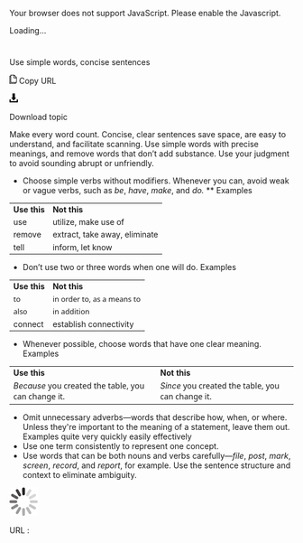 ﻿Your browser does not support JavaScript. Please enable the Javascript.

Loading...

# 

Use simple words, concise sentences

![Copy URL](use-simple-words-concise-sentences_files/Copy.png)
Copy URL

![Download](use-simple-words-concise-sentences_files/Download.png)

Download topic

Make
every word count. Concise, clear sentences save space, are easy to
understand, and facilitate scanning. Use simple words with
precise meanings, and remove words that don’t add substance.
Use your judgment to avoid sounding abrupt or unfriendly.

  - Choose simple verbs without modifiers. Whenever you can, avoid weak or vague verbs, such as *be*, *have*, *make*, and *do.* ** 
    Examples

<table>
<tbody>
<tr class="odd">
<td><b>Use this</b></td>
<td><b>Not this</b></td>
</tr>
<tr class="even">
<td><div>
use
</div></td>
<td><div>
utilize, make use of
</div></td>
</tr>
<tr class="odd">
<td><div>
remove
</div></td>
<td><div>
extract, take away, eliminate
</div></td>
</tr>
<tr class="even">
<td>tell</td>
<td>inform, let know</td>
</tr>
</tbody>
</table>

  - Don’t use two or three words when one will do.
    Examples

<table>
<tbody>
<tr class="odd">
<td><b>Use this</b></td>
<td><b>Not this</b></td>
</tr>
<tr class="even">
<td><div>
<span style="line-height: 107%; font-family: Segoe UI; font-size: small; mso-fareast-font-family: Calibri; mso-bidi-font-family: &quot;Times New Roman&quot;; mso-ansi-language: EN-US; mso-fareast-language: EN-US; mso-bidi-language: AR-SA; mso-fareast-theme-font: minor-latin; mso-bidi-theme-font: minor-bidi; mso-bidi-font-size: 11.0pt;">to</span>
</div></td>
<td><div>
<span style="line-height: 107%; font-family: Segoe UI; font-size: small; mso-fareast-font-family: Calibri; mso-bidi-font-family: &quot;Times New Roman&quot;; mso-ansi-language: EN-US; mso-fareast-language: EN-US; mso-bidi-language: AR-SA; mso-fareast-theme-font: minor-latin; mso-bidi-theme-font: minor-bidi; mso-bidi-font-size: 11.0pt;">in order to, as a means to</span>
</div></td>
</tr>
<tr class="odd">
<td><div>
<span style="line-height: 107%; font-family: Segoe UI; font-size: small; mso-fareast-font-family: Calibri; mso-bidi-font-family: &quot;Times New Roman&quot;; mso-ansi-language: EN-US; mso-fareast-language: EN-US; mso-bidi-language: AR-SA; mso-fareast-theme-font: minor-latin; mso-bidi-theme-font: minor-bidi; mso-bidi-font-size: 11.0pt;">also</span>
</div></td>
<td><div>
<span style="line-height: 107%; font-family: Segoe UI; font-size: small; mso-fareast-font-family: Calibri; mso-bidi-font-family: &quot;Times New Roman&quot;; mso-ansi-language: EN-US; mso-fareast-language: EN-US; mso-bidi-language: AR-SA; mso-fareast-theme-font: minor-latin; mso-bidi-theme-font: minor-bidi; mso-bidi-font-size: 11.0pt;">in addition</span>
</div></td>
</tr>
<tr class="even">
<td>connect</td>
<td>establish connectivity</td>
</tr>
</tbody>
</table>

  - Whenever possible, choose words that have one clear meaning.
    Examples

<table>
<tbody>
<tr class="odd">
<td><b>Use this</b></td>
<td><b>Not this</b></td>
</tr>
<tr class="even">
<td><div>
<em>Because</em> <span style="font-family: Segoe UI;">you created the table, you can change it.</span>
</div></td>
<td><div>
<em>Since</em> <span style="font-family: Segoe UI;">you created the table, you can change it.</span>
</div></td>
</tr>
</tbody>
</table>

  - Omit
    unnecessary adverbs—words that describe how, when, or where.
    Unless they're important to the meaning of a statement, leave
    them out. 
    Examples 
    quite
    very
    quickly
    easily
    effectively
  - Use one term consistently to represent one concept.
  - Use words that can be both nouns and verbs carefully—*file*, *post*, *mark*, *screen*, *record*, and *report*, for example. Use the sentence structure and context to eliminate ambiguity. 

![In progress](use-simple-words-concise-sentences_files/activity-large.gif)

URL :

